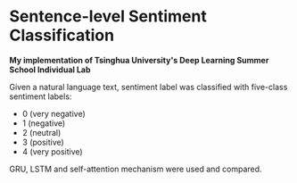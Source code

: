 # Sentence-level Sentiment Classification

**My implementation of Tsinghua University's Deep Learning Summer School Individual Lab**


Given a natural language text, sentiment label was classified with five-class sentiment labels:

- 0 (very negative)
- 1 (negative)
- 2 (neutral)
- 3 (positive)
- 4 (very positive)

GRU, LSTM and self-attention mechanism were used and compared.

